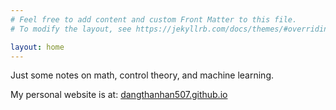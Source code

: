 ```yaml
---
# Feel free to add content and custom Front Matter to this file.
# To modify the layout, see https://jekyllrb.com/docs/themes/#overriding-theme-defaults

layout: home
---
```


Just some notes on math, control theory, and machine learning.

My personal website is at: [dangthanhan507.github.io](https://dangthanhan507.github.io)